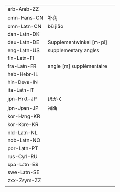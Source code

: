 | | | |
|-|-|-|
| arb-Arab-ZZ |  |  |
| cmn-Hans-CN | 补角 |  |
| cmn-Latn-CN | bǔ jiǎo |  |
| dan-Latn-DK |  |  |
| deu-Latn-DE | Supplementwinkel [m-pl] |  |
| eng-Latn-US | supplementary angles |  |
| fin-Latn-FI |  |  |
| fra-Latn-FR | angle [m] supplémentaire |  |
| heb-Hebr-IL |  |  |
| hin-Deva-IN |  |  |
| ita-Latn-IT |  |  |
| jpn-Hrkt-JP | ほかく |  |
| jpn-Jpan-JP | 補角 |  |
| kor-Hang-KR |  |  |
| kor-Kore-KR |  |  |
| nld-Latn-NL |  |  |
| nob-Latn-NO |  |  |
| por-Latn-PT |  |  |
| rus-Cyrl-RU |  |  |
| spa-Latn-ES |  |  |
| swe-Latn-SE |  |  |
| zxx-Zsym-ZZ |  |  |
|  |  |  |
